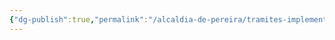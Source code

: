 ```yaml
---
{"dg-publish":true,"permalink":"/alcaldia-de-pereira/tramites-implementados/autoreconocimiento-y-certificacion-de-dignatarios-gfiles/","tags":["#SecretaríaDesarrolloSocial"]}
---
```


